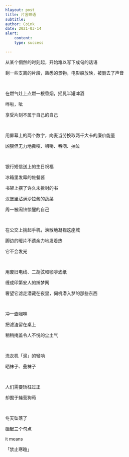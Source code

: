 ```yaml
---
hlayout: post
title: 片言碎语
subtitle: 
author: Coink
date: 2021-03-14
alert: 
    content: 
    type: success

---
```




从某个惘然的时刻起，开始难以写下成句的话语

剩一些支离的片段，熟悉的景物，电影般放映，被删去了声音

<br>

在燃气灶上点燃一根香烟，摇晃半罐啤酒

哗啦，呲

享受片刻不属于自己的自己

<br>

用屏幕上的两个数字，向麦当劳换取两千大卡的廉价能量

凶狠但无力地撕咬、咀嚼、吞咽、抽泣

<br>

银行短信送上的生日祝福

冰箱里发霉的佐餐酱

书架上摆了许久未拆封的书

汉堡里沾满沙拉酱的蔬菜

周一被闹铃惊醒的自己

<br>

在公交上揣起手机，涣散地凝视这座城

脚边的暖片不遗余力地发着热

它不会发光

<br>

用废旧电线、二胡弦和咖啡滤纸

缠成印第安人的捕梦网

奢望它滤走潜藏在夜里，伺机潜入梦的那些东西

<br>

冲一壶咖啡

把滤渣留在桌上

稍稍掩盖令人不悦的尘土气

<br>

洗衣机「滴」的轻响

晒袜子、叠袜子

<br>

人们需要矫枉过正

却囿于蝇营狗苟

<br>

冬天坠落了

砸起三个句点

it means

「禁止寒暄」